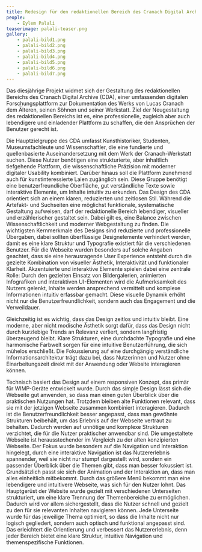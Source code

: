 ```yaml
---
title: Redesign für den redaktionellen Bereich des Cranach Digital Archive
people:
    - Eylem Palali
teaserimage: palali-teaser.png
gallery:
    - palali-bild1.png
    - palali-bild2.png
    - palali-bild3.png
    - palali-bild4.png
    - palali-bild5.png
    - palali-bild6.png
    - palali-bild7.png
---
```


Das diesjährige Projekt widmet sich der Gestaltung des redaktionellen Bereichs des Cranach Digital Archive (CDA), einer umfassenden digitalen Forschungsplattform zur Dokumentation des Werks von Lucas Cranach dem Älteren, seinen Söhnen und seiner Werkstatt. Ziel der Neugestaltung des redaktionellen Bereichs ist es, eine professionelle, zugleich aber auch lebendigere und einladender Plattform zu schaffen, die den Ansprüchen der Benutzer gerecht ist.

Die Hauptzielgruppe des CDA umfasst Kunsthistoriker, Studenten, Museumsfachleute und Wissenschaftler, die eine fundierte und quellenbasierte Auseinandersetzung mit dem Werk der Cranach-Werkstatt suchen. Diese Nutzer benötigen eine strukturierte, aber inhaltlich tiefgehende Plattform, die wissenschaftliche Präzision mit moderner digitaler Usability kombiniert. Darüber hinaus soll die Plattform zunehmend auch für kunstinteressierte Laien zugänglich sein. Diese Gruppe benötigt eine benutzerfreundliche Oberfläche, gut verständliche Texte sowie interaktive Elemente, um Inhalte intuitiv zu erkunden.
Das Design des CDA orientiert sich an einem klaren, reduzierten und zeitlosen Stil. Während die Artefakt- und Suchseiten eine möglichst funktionale, systematische Gestaltung aufweisen, darf der redaktionelle Bereich lebendiger, visueller und erzählerischer gestaltet sein. Dabei gilt es, eine Balance zwischen Wissenschaftlichkeit und moderner Webgestaltung zu finden. Die wichtigsten Kernmerkmale des Designs sind reduzierte und professionelle Übergaben, dabei sollten überflüssige Designelemente verhindert werden, damit es eine klare Struktur und Typografie existiert für die verschiedenen Benutzer. 
Für die Webseite wurden besonders auf solche Angaben geachtet, dass sie eine herausragende User Experience entsteht durch die gezielte Kombination von visueller Ästhetik, Interaktivität und funktionaler Klarheit. Akzentuierte und interaktive Elemente spielen dabei eine zentrale Rolle: Durch den gezielten Einsatz von Bildergalerien, animierten Infografiken und interaktiven UI-Elementen wird die Aufmerksamkeit des Nutzers gelenkt, Inhalte werden ansprechend vermittelt und komplexe Informationen intuitiv erfassbar gemacht. Diese visuelle Dynamik erhöht nicht nur die Benutzerfreundlichkeit, sondern auch das Engagement und die Verweildauer.

Gleichzeitig ist es wichtig, dass das Design zeitlos und intuitiv bleibt. Eine moderne, aber nicht modische Ästhetik sorgt dafür, dass das Design nicht durch kurzlebige Trends an Relevanz verliert, sondern langfristig überzeugend bleibt. Klare Strukturen, eine durchdachte Typografie und eine harmonische Farbwelt sorgen für eine intuitive Benutzerführung, die sich mühelos erschließt. Die Fokussierung auf eine durchgängig verständliche Informationsarchitektur trägt dazu bei, dass Nutzerinnen und Nutzer ohne Einarbeitungszeit direkt mit der Anwendung oder Website interagieren können.

Technisch basiert das Design auf einem responsiven Konzept, das primär für WIMP-Geräte entwickelt wurde.
Durch das simple Design lässt sich die Webseite gut anwenden, so dass man einen guten Überblick über die praktischen Nutzungen hat. 
Trotzdem bleiben alte Funktionen relevant, dass sie mit der jetzigen Webseite zusammen kombiniert interagieren. Dadurch ist die Benutzerfreundlichkeit besser angepasst, dass man gewöhnte Strukturen beibehält, um das Erlebnis auf der Webseite vertraut zu behalten. Dadurch werden auf unnötige und komplexe Strukturen verzichtet, die für die Nutzer praktischer anwendbar sind.
Die umgestaltete Webseite ist herausstechender im Vergleich zu der alten konzipierten Webseite. Der Fokus wurde besonders auf die Navigation und Interaktion hingelegt, durch eine interaktive Navigation ist das Nutzererlebnis spannender, weil sie nicht nur stumpf dargestellt wird, sondern ein passender Überblick über die Themen gibt, dass man besser fokussiert ist. Grundsätzlich passt sie sich der Animation und der Interaktion an, dass man alles einheitlich mitbekommt. Durch das größere Menü bekommt man eine lebendigere und intuitivere Webseite, was sich für den Nutzer lohnt.
Das Hauptgerüst der Website wurde gezielt mit verschiedenen Unterseiten strukturiert, um eine klare Trennung der Themenbereiche zu ermöglichen. Dadurch wird vor allem sichergestellt, dass die Nutzer schnell und gezielt zu den für sie relevanten Inhalten navigieren können.
Jede Unterseite wurde für das jeweilige Thema optimiert, so dass die Inhalte nicht nur logisch gegliedert, sondern auch optisch und funktional angepasst sind. Das erleichtert die Orientierung und verbessert das Nutzererlebnis, denn jeder Bereich bietet eine klare Struktur, intuitive Navigation und themenspezifische Funktionen.
